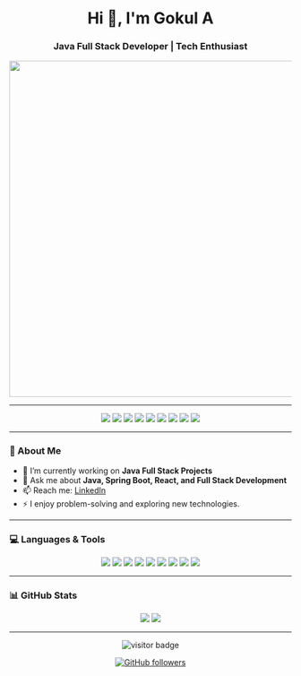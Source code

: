 <h1 align="center">Hi 👋, I'm Gokul A</h1>
<h3 align="center">Java Full Stack Developer | Tech Enthusiast</h3>

<p align="center">
  <img align="center" src="https://user-images.githubusercontent.com/61057666/169029838-74df663d-2e62-4d77-bdff-b43f7d63f00f.png" width="600"/>
</p>

---

<p align="center">
  <img src="https://img.shields.io/badge/Java-%23ED8B00.svg?style=for-the-badge&logo=java&logoColor=white"/>
  <img src="https://img.shields.io/badge/Spring%20Boot-%236DB33F.svg?style=for-the-badge&logo=spring-boot&logoColor=white"/>
  <img src="https://img.shields.io/badge/React-%2320232a.svg?style=for-the-badge&logo=react&logoColor=%2361DAFB"/>
  <img src="https://img.shields.io/badge/MySQL-%2300f.svg?style=for-the-badge&logo=mysql&logoColor=white"/>
  <img src="https://img.shields.io/badge/JavaScript-%23323330.svg?style=for-the-badge&logo=javascript&logoColor=%23F7DF1E"/>
  <img src="https://img.shields.io/badge/HTML5-%23E34F26.svg?style=for-the-badge&logo=html5&logoColor=white"/>
  <img src="https://img.shields.io/badge/CSS3-%231572B6.svg?style=for-the-badge&logo=css3&logoColor=white"/>
  <img src="https://img.shields.io/badge/Bootstrap-%238A32B1.svg?style=for-the-badge&logo=bootstrap&logoColor=white"/>
  <img src="https://img.shields.io/badge/Hibernate-%232B3E50.svg?style=for-the-badge&logo=hibernate&logoColor=white"/>
</p>

---

### 🚀 About Me

- 🔭 I’m currently working on **Java Full Stack Projects**
- 💬 Ask me about **Java, Spring Boot, React, and Full Stack Development**
- 📫 Reach me: [LinkedIn](https://www.linkedin.com/in/gokul2916/)
- ⚡ I enjoy problem-solving and exploring new technologies.

---

### 💻 Languages & Tools

<p align="center">
  <img src="https://img.shields.io/badge/Java-%23ED8B00.svg?style=for-the-badge&logo=openjdk&logoColor=white" />
  <img src="https://img.shields.io/badge/JavaScript-%23323330.svg?style=for-the-badge&logo=javascript&logoColor=%23F7DF1E"/>
  <img src="https://img.shields.io/badge/React-%2320232a.svg?style=for-the-badge&logo=react&logoColor=%2361DAFB"/>
  <img src="https://img.shields.io/badge/Spring%20Boot-%236DB33F.svg?style=for-the-badge&logo=spring-boot&logoColor=white"/>
  <img src="https://img.shields.io/badge/MySQL-%2300f.svg?style=for-the-badge&logo=mysql&logoColor=white"/>
  <img src="https://img.shields.io/badge/HTML5-%23E34F26.svg?style=for-the-badge&logo=html5&logoColor=white"/>
  <img src="https://img.shields.io/badge/CSS3-%231572B6.svg?style=for-the-badge&logo=css3&logoColor=white"/>
  <img src="https://img.shields.io/badge/Bootstrap-%238A32B1.svg?style=for-the-badge&logo=bootstrap&logoColor=white"/>
  <img src="https://img.shields.io/badge/Hibernate-%232B3E50.svg?style=for-the-badge&logo=hibernate&logoColor=white"/>
</p>

---

### 📊 GitHub Stats

<p align="center">
  <img src="https://github-readme-stats.vercel.app/api?username=GOKUL29-06&theme=tokyonight&show_icons=true&hide=issues"/>
  <img src="https://github-readme-streak-stats.herokuapp.com/?user=GOKUL29-06&theme=tokyonight&hide_border=true"/>
</p>

---

<p align="center">
  <img src="https://visitor-badge.laobi.icu/badge?page_id=GOKUL29-06" alt="visitor badge"/>
</p>

<p align="center">
  <a href="https://github.com/GOKUL29-06?tab=followers"><img src="https://img.shields.io/github/followers/GOKUL29-06?label=Followers&style=social" alt="GitHub followers"/></a>
</p>
